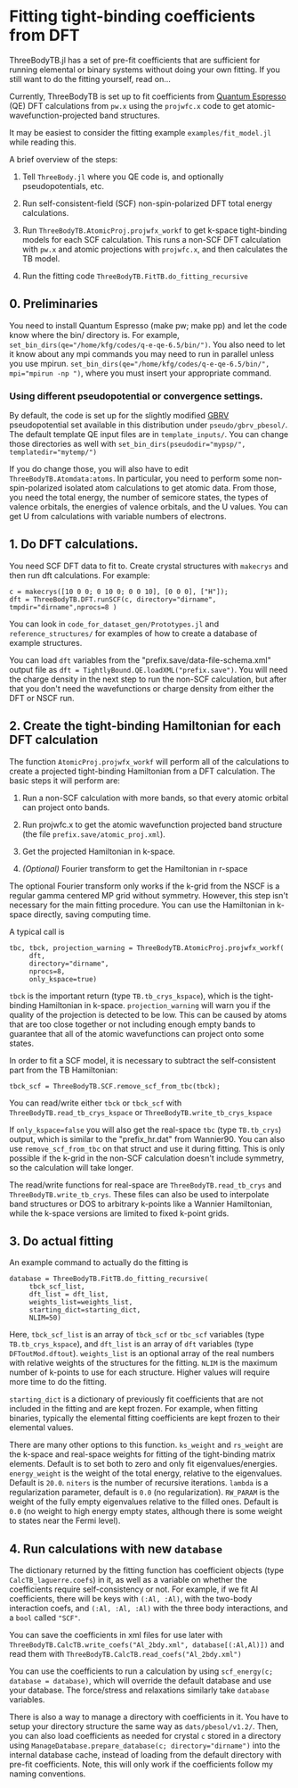 # Fitting tight-binding coefficients from DFT

ThreeBodyTB.jl has a set of pre-fit coefficients that are sufficient for
running elemental or binary systems without doing your own fitting. If
you still want to do the fitting yourself, read on...

Currently, ThreeBodyTB is set up to fit coefficients from [Quantum
Espresso](https://www.quantum-espresso.org/) (QE) DFT calculations from `pw.x` using
the `projwfc.x` code to get atomic-wavefunction-projected band structures.

It may be easiest to consider the fitting example `examples/fit_model.jl`
while reading this.

A brief overview of the steps:


1. Tell `ThreeBody.jl` where you QE code is, and optionally pseudopotentials, etc.

2. Run self-consistent-field (SCF) non-spin-polarized DFT total energy calculations.

3. Run `ThreeBodyTB.AtomicProj.projwfx_workf` to get k-space tight-binding models for each SCF calculation. This runs a non-SCF DFT calculation with `pw.x` and atomic projections with `projwfc.x`, and then calculates the TB model.

4. Run the fitting code `ThreeBodyTB.FitTB.do_fitting_recursive`


## 0. Preliminaries

You need to install Quantum Espresso (make pw; make pp) and let the
code know where the bin/ directory is. For example, `set_bin_dirs(qe="/home/kfg/codes/q-e-qe-6.5/bin/")`.  You also
need to let it know about any mpi commands you may need to run in
parallel unless you use mpirun. `set_bin_dirs(qe="/home/kfg/codes/q-e-qe-6.5/bin/", mpi="mpirun -np ")`, where you must insert your appropriate command.

### Using different pseudopotential or convergence settings.

By default, the code is set up for
the slightly modified [GBRV](https://www.physics.rutgers.edu/gbrv/)
pseudopotential set available in this distribution under `pseudo/gbrv_pbesol/`.
The default template QE input files are in `template_inputs/`.
You can change those directories as well with `set_bin_dirs(pseudodir="mypsp/", templatedir="mytemp/")`

If you do change those, you will also have to edit
`ThreeBodyTB.Atomdata:atoms`. In particular, you need to perform some non-spin-polarized isolated atom
calculations to get atomic data. From those, you need the total energy, the number of
semicore states, the types of valence orbitals, the energies of
valence orbitals, and the U values. You can get U from calculations
with variable numbers of electrons.

## 1. Do DFT calculations.

You need SCF DFT data to fit to. Create crystal structures with `makecrys` and then run dft calculations. For example:

```
c = makecrys([10 0 0; 0 10 0; 0 0 10], [0 0 0], ["H"]);
dft = ThreeBodyTB.DFT.runSCF(c, directory="dirname", tmpdir="dirname",nprocs=8 )
```

You can look in `code_for_dataset_gen/Prototypes.jl`
and `reference_structures/` for examples of how to create a database of example structures.

You can load `dft` variables from the
"prefix.save/data-file-schema.xml" output file as `dft =
TightlyBound.QE.loadXML("prefix.save")`. You will need the charge
density in the next step to run the non-SCF calculation, but after
that you don't need the wavefunctions or charge density from either
the DFT or NSCF run.

## 2. Create the tight-binding Hamiltonian for each DFT calculation

The function `AtomicProj.projwfx_workf` will perform all of the
calculations to create a projected tight-binding Hamiltonian from a
DFT calculation. The basic steps it will perform are:


1. Run a non-SCF calculation with more bands, so that every atomic orbital can project onto bands.

2. Run projwfc.x to get the atomic wavefunction projected band structure (the file `prefix.save/atomic_proj.xml`).

3. Get the projected Hamiltonian in k-space.

4. *(Optional)* Fourier transform to get the Hamiltonian in r-space

The optional Fourier transform only works if the k-grid from the NSCF is a regular gamma centered MP
grid without symmetry. However, this step isn't necessary for the main
fitting procedure. You can use the Hamiltonian in k-space directly, saving computing time.


A typical call is
```
tbc, tbck, projection_warning = ThreeBodyTB.AtomicProj.projwfx_workf(
     dft,
     directory="dirname",
     nprocs=8,
     only_kspace=true)
```

`tbck` is the important return (type `TB.tb_crys_kspace`), which is the
tight-binding Hamiltonian in k-space. `projection_warning` will warn
you if the quality of the projection is detected to be low. This can
be caused by atoms that are too close together or not including enough
empty bands to guarantee that all of the atomic wavefunctions can
project onto some states.

In order to
fit a SCF model, it is necessary to subtract the self-consistent part
from the TB Hamiltonian:

``` tbck_scf = ThreeBodyTB.SCF.remove_scf_from_tbc(tbck); ```

You can read/write either `tbck` or `tbck_scf` with `ThreeBodyTB.read_tb_crys_kspace` or `ThreeBodyTB.write_tb_crys_kspace`

If `only_kspace=false` you will also get the real-space `tbc` (type
`TB.tb_crys`) output, which is similar to the "prefix\_hr.dat" from
Wannier90. You can also use `remove_scf_from_tbc` on that struct and
use it during fitting. This is only possible if the k-grid in the
non-SCF calculation doesn't include symmetry, so the calculation will
take longer.

The read/write functions for real-space  are `ThreeBodyTB.read_tb_crys`
and `ThreeBodyTB.write_tb_crys`. These files can also be used to
interpolate band structures or DOS to arbitrary k-points like a
Wannier Hamiltonian, while the k-space versions are limited to fixed
k-point grids.


## 3. Do actual fitting

An example command to actually do the fitting is

```
database = ThreeBodyTB.FitTB.do_fitting_recursive(
	 tbck_scf_list,
	 dft_list = dft_list,
	 weights_list=weights_list,
	 starting_dict=starting_dict,
	 NLIM=50)
```

Here, `tbck_scf_list` is an array of `tbck_scf` or `tbc_scf` variables
(type `TB.tb_crys_kspace`), and `dft_list` is an array of `dft`
variables (type `DFToutMod.dftout`). `weights_list` is an optional
array of the real numbers with relative weights of the structures for
the fitting. `NLIM` is the maximum number of k-points to use for each
structure. Higher values will require more time to do the fitting.

`starting_dict` is a dictionary of previously fit coefficients that
are not included in the fitting and are kept frozen. For example, when
fitting binaries, typically the elemental fitting coefficients are
kept frozen to their elemental values.

There are many other options to this function. `ks_weight` and
`rs_weight` are the k-space and real-space weights for
fitting of the tight-binding matrix elements. Default is to set both to zero and only fit
eigenvalues/energies. `energy_weight` is the weight of the total energy,
relative to the eigenvalues. Default is `20.0`.  `niters` is the number
of recursive iterations. `lambda` is a regularization parameter,
default is `0.0` (no regularization). `RW_PARAM` is the weight of the fully empty eigenvalues
relative to the filled ones. Default is `0.0` (no weight to high energy empty states, although there is some weight to states near the Fermi level).

## 4. Run calculations with new `database`

The dictionary returned by the fitting function has coefficient
objects (type `CalcTB_laguerre.coefs`) in it, as well as a variable on
whether the coefficients require self-consistency or not. For example,
if we fit Al coefficients, there will be keys with `(:Al, :Al)`, with
the two-body interaction coefs, and `(:Al, :Al, :Al)` with the three
body interactions, and a `bool` called `"SCF"`.

You can save the coefficients in xml files for use later with
`ThreeBodyTB.CalcTB.write_coefs("Al_2bdy.xml", database[(:Al,Al)])` and read them with
`ThreeBodyTB.CalcTB.read_coefs("Al_2bdy.xml")`

You can use the coefficients to run a calculation by using
`scf_energy(c; database = database)`, which will override the default
database and use your database. The force/stress and relaxations
similarly take `database` variables.

There is also a way to manage a directory with coefficients in it. You
have to setup your directory structure the same way as
`dats/pbesol/v1.2/`. Then, you can also load coefficients as needed
for crystal `c` stored in a directory using
`ManageDatabase.prepare_database(c; directory="dirname")` into the
internal database cache, instead of loading from the default directory
with pre-fit coefficients. Note, this will only work if the coefficients follow my naming
conventions.





